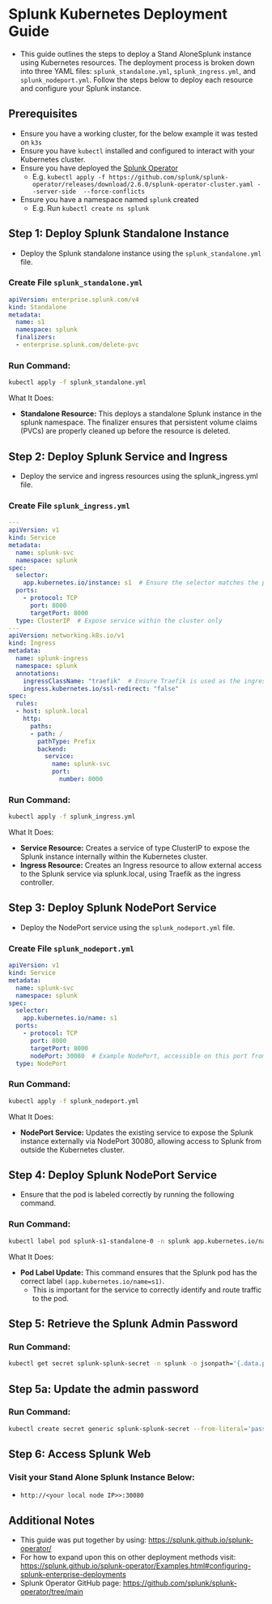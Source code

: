 # Splunk Kubernetes Deployment Guide

- This guide outlines the steps to deploy a Stand AloneSplunk instance using Kubernetes resources. The deployment process is broken down into three YAML files: `splunk_standalone.yml`, `splunk_ingress.yml`, and `splunk_nodeport.yml`. Follow the steps below to deploy each resource and configure your Splunk instance.

## Prerequisites
- Ensure you have a working cluster, for the below example it was tested on `k3s`
- Ensure you have `kubectl` installed and configured to interact with your Kubernetes cluster.
- Ensure you have deployed the [Splunk Operator](https://splunk.github.io/splunk-operator/) 
    - E.g. `kubectl apply -f https://github.com/splunk/splunk-operator/releases/download/2.6.0/splunk-operator-cluster.yaml --server-side  --force-conflicts`
- Ensure you have a namespace named `splunk` created
    - E.g. Run `kubectl create ns splunk`

## Step 1: Deploy Splunk Standalone Instance

 - Deploy the Splunk standalone instance using the `splunk_standalone.yml` file.

### Create File `splunk_standalone.yml`
```yml
apiVersion: enterprise.splunk.com/v4
kind: Standalone
metadata:
  name: s1
  namespace: splunk
  finalizers:
  - enterprise.splunk.com/delete-pvc
```

### Run Command:
```bash
kubectl apply -f splunk_standalone.yml
```

What It Does:
- **Standalone Resource:** This deploys a standalone Splunk instance in the splunk namespace. The finalizer ensures that persistent volume claims (PVCs) are properly cleaned up before the resource is deleted.


## Step 2: Deploy Splunk Service and Ingress

- Deploy the service and ingress resources using the splunk_ingress.yml file.

### Create File `splunk_ingress.yml`
```yml
---
apiVersion: v1
kind: Service
metadata:
  name: splunk-svc
  namespace: splunk
spec:
  selector:
    app.kubernetes.io/instance: s1  # Ensure the selector matches the pod label applied by the Standalone resource
  ports:
    - protocol: TCP
      port: 8000
      targetPort: 8000
  type: ClusterIP  # Expose service within the cluster only
---
apiVersion: networking.k8s.io/v1
kind: Ingress
metadata:
  name: splunk-ingress
  namespace: splunk
  annotations:
    ingressClassName: "traefik"  # Ensure Traefik is used as the ingress controller
    ingress.kubernetes.io/ssl-redirect: "false"
spec:
  rules:
  - host: splunk.local
    http:
      paths:
      - path: /
        pathType: Prefix
        backend:
          service:
            name: splunk-svc
            port:
              number: 8000
```

### Run Command:
```bash
kubectl apply -f splunk_ingress.yml
```

What It Does:
- **Service Resource:** Creates a service of type ClusterIP to expose the Splunk instance internally within the Kubernetes cluster.
- **Ingress Resource:** Creates an Ingress resource to allow external access to the Splunk service via splunk.local, using Traefik as the ingress controller.


## Step 3: Deploy Splunk NodePort Service

 - Deploy the NodePort service using the `splunk_nodeport.yml` file.

### Create File `splunk_nodeport.yml`
```yml
apiVersion: v1
kind: Service
metadata:
  name: splunk-svc
  namespace: splunk
spec:
  selector:
    app.kubernetes.io/name: s1
  ports:
    - protocol: TCP
      port: 8000
      targetPort: 8000
      nodePort: 30080  # Example NodePort, accessible on this port from outside
  type: NodePort
```

### Run Command:
```bash
kubectl apply -f splunk_nodeport.yml
```

What It Does:
- **NodePort Service:** Updates the existing service to expose the Splunk instance externally via NodePort 30080, allowing access to Splunk from outside the Kubernetes cluster.


## Step 4: Deploy Splunk NodePort Service

 - Ensure that the pod is labeled correctly by running the following command.

### Run Command:
```bash
kubectl label pod splunk-s1-standalone-0 -n splunk app.kubernetes.io/name=s1 --overwrite
```

What It Does:
- **Pod Label Update:** This command ensures that the Splunk pod has the correct label `(app.kubernetes.io/name=s1)`.
    - This is important for the service to correctly identify and route traffic to the pod.


## Step 5: Retrieve the Splunk Admin Password
### Run Command:
```bash
kubectl get secret splunk-splunk-secret -n splunk -o jsonpath='{.data.password}' | base64 --decode
```

## Step 5a: Update the admin password
### Run Command:
```bash
kubectl create secret generic splunk-splunk-secret --from-literal='password=<new-password>' -n splunk --dry-run=client -o yaml | kubectl apply -f -
```

## Step 6: Access Splunk Web
### Visit your Stand Alone Splunk Instance Below:
- `http://<your local node IP>>:30080`


## Additional Notes
- This guide was put together by using: https://splunk.github.io/splunk-operator/
- For how to expand upon this on other deployment methods visit: https://splunk.github.io/splunk-operator/Examples.html#configuring-splunk-enterprise-deployments
- Splunk Operator GitHub page: https://github.com/splunk/splunk-operator/tree/main
